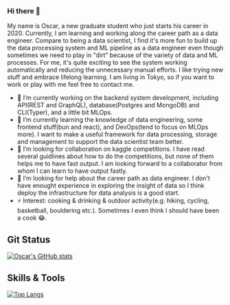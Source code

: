### Hi there 👋
My name is Oscar, a new graduate student who just starts his career in 2020.
Currently, I am learning and working along the career path as a data engineer.
Compare to being a data scientist, I find it's more fun to build up the data processing system and ML pipeline as a data engineer even though sometimes we need to play in "dirt" because of the variety of data and ML processes.
For me, it's quite exciting to see the system working automatically and reducing the unnecessary manual efforts.
I like trying new stuff and embrace lifelong learning.
I am living in Tokyo, so if you want to work or play with me feel free to contact me.

- 🔭 I’m currently working on the backend system development, including API(REST and GraphQL), database(Postgres and MongoDB) and CLI(Typer), and a little bit MLOps.
- 🌱 I’m currently learning the knowledge of data engineering, some frontend stuff(bun and react), and DevOps(tend to focus on MLOps more).
I want to make a useful framework for data processing, storage and management to support the data scientist team better.
- 👯 I’m looking for collaboration on kaggle competitions.
I have read several guidlines about how to do the competitions, but none of them helps me to have fast output.
I am looking forward to a collaborator from whom I can learn to have output fastly.
- 🤔 I’m looking for help about the career path as data engineer.
I don't have enought experience in exploring the insight of data so I think deploy the infrastructure for data analysis is a good start.
- ⚡ Interest: cooking & drinking & outdoor activity(e.g. hiking, cycling, basketball, bouldering etc.).
Sometimes I even think I should have been a cook :joy:.

Git Status
------

[![Oscar's GitHub stats](https://github-readme-stats.vercel.app/api?username=kashiwachen&count_private=true&show_icons=true&theme=tokyonight)](https://github.com/anuraghazra/github-readme-stats)

Skills & Tools
-------

[![Top Langs](https://github-readme-stats.vercel.app/api/top-langs/?username=kashiwachen&langs_count=7&layout=compact)](https://github.com/anuraghazra/github-readme-stats)

